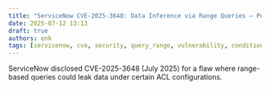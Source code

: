 ```yaml
---
title: "ServiceNow CVE-2025-3648: Data Inference via Range Queries – PoC Demo"
date: 2025-07-12 13:13
draft: true
authors: enk
tags: [servicenow, cve, security, query_range, vulnerability, conditional_table_query_range]
---
```


ServiceNow disclosed CVE-2025-3648 (July 2025) for a flaw where range-based queries could leak data under certain ACL configurations.

<!--truncate-->

